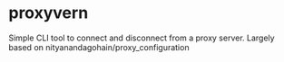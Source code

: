 # proxyvern
Simple CLI tool to connect and disconnect from a proxy server. Largely based on nityanandagohain/proxy_configuration
